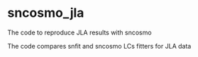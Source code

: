 # sncosmo_jla
The code to reproduce JLA results with sncosmo

The code compares snfit and sncosmo LCs fitters for JLA data
